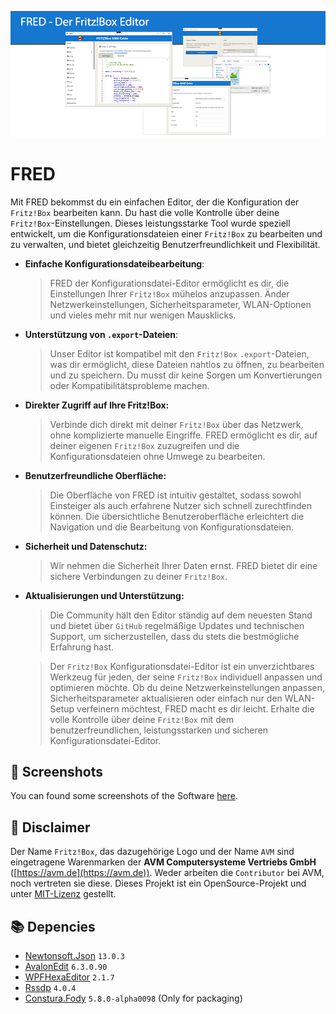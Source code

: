 ![Preview](https://raw.githubusercontent.com/FritzTools/FRED/main/Screenshots/Preview.png)

# FRED
Mit FRED bekommst du ein einfachen Editor, der die Konfiguration der `Fritz!Box` bearbeiten kann. Du hast die volle Kontrolle über deine `Fritz!Box`-Einstellungen. Dieses leistungsstarke Tool wurde speziell entwickelt, um die Konfigurationsdateien einer `Fritz!Box` zu bearbeiten und zu verwalten, und bietet gleichzeitig Benutzerfreundlichkeit und Flexibilität.

* **Einfache Konfigurationsdateibearbeitung**:
  > FRED der Konfigurationsdatei-Editor ermöglicht es dir, die Einstellungen Ihrer `Fritz!Box` mühelos anzupassen. Änder Netzwerkeinstellungen, Sicherheitsparameter, WLAN-Optionen und vieles mehr mit nur wenigen Mausklicks.

* **Unterstützung von `.export`-Dateien**:
  > Unser Editor ist kompatibel mit den `Fritz!Box` `.export`-Dateien, was dir ermöglicht, diese Dateien nahtlos zu öffnen, zu bearbeiten und zu speichern. Du musst dir keine Sorgen um Konvertierungen oder Kompatibilitätsprobleme machen.

* **Direkter Zugriff auf Ihre Fritz!Box:**
  > Verbinde dich direkt mit deiner `Fritz!Box` über das Netzwerk, ohne komplizierte manuelle Eingriffe. FRED ermöglicht es dir, auf deiner eigenen `Fritz!Box` zuzugreifen und die Konfigurationsdateien ohne Umwege zu bearbeiten.

* **Benutzerfreundliche Oberfläche:**
  > Die Oberfläche von FRED ist intuitiv gestaltet, sodass sowohl Einsteiger als auch erfahrene Nutzer sich schnell zurechtfinden können. Die übersichtliche Benutzeroberfläche erleichtert die Navigation und die Bearbeitung von Konfigurationsdateien.

* **Sicherheit und Datenschutz:**
  > Wir nehmen die Sicherheit Ihrer Daten ernst. FRED bietet dir eine sichere Verbindungen zu deiner `Fritz!Box`.

* **Aktualisierungen und Unterstützung:**
  > Die Community hält den Editor ständig auf dem neuesten Stand und bietet über `GitHub` regelmäßige Updates und technischen Support, um sicherzustellen, dass du stets die bestmögliche Erfahrung hast.

  > Der `Fritz!Box` Konfigurationsdatei-Editor ist ein unverzichtbares Werkzeug für jeden, der seine `Fritz!Box` individuell anpassen und optimieren möchte. Ob du deine Netzwerkeinstellungen anpassen, Sicherheitsparameter aktualisieren oder einfach nur den WLAN-Setup verfeinern möchtest, FRED macht es dir leicht. Erhalte die volle Kontrolle über deine `Fritz!Box` mit dem benutzerfreundlichen, leistungsstarken und sicheren Konfigurationsdatei-Editor.

## :art: Screenshots
You can found some screenshots of the Software [here](https://github.com/FritzTools/FRED/blob/main/Screenshots/Readme.md).

## :page_with_curl: Disclaimer
Der Name `Fritz!Box`, das dazugehörige Logo und der Name `AVM` sind eingetragene Warenmarken der **AVM Computersysteme Vertriebs GmbH** ([https://avm.de](https://avm.de)). Weder arbeiten die `Contributor` bei AVM, noch vertreten sie diese. Dieses Projekt ist ein OpenSource-Projekt und unter [MIT-Lizenz](https://github.com/FritzTools/FRED/blob/main/LICENSE) gestellt.

## :books: Depencies
- [Newtonsoft.Json](https://www.newtonsoft.com/json) `13.0.3`
- [AvalonEdit](http://www.avalonedit.net) `6.3.0.90`
- [WPFHexaEditor](https://github.com/abbaye/WpfHexEditorControl) `2.1.7`
- [Rssdp](https://github.com/Yortw/RSSDP) `4.0.4`
- [Constura.Fody](https://github.com/Fody/Costura) `5.8.0-alpha0098` (Only for packaging)
